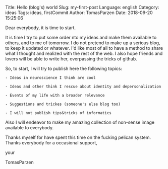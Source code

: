 Title: Hello (blog's) world
Slug: my-first-post
Language: english
Category: ideas
Tags: ideas, firstCommit
Author: TomasParzen
Date: 2018-09-20 15:25:06

Dear everybody,
it is time to start.

It is time I try to put some order nto my ideas and make them available to others, and to me of tomorrow.
I do not pretend to make up a serious blog, to keep it updated or whatever. I'd like most of all to have a method to
share what I thought and realized with the rest of the web.
I also hope friends and lovers will be able to write her, overpassing the tricks of github.

So, to start, I will try to publish here the following topics:

    - Ideas in neuroscience I think are cool

    - Ideas and other think I rescue about identity and depersonalization

    - Events of my life with a broader relevance

    - Suggestions and trickes (someone's else blog too)

    - I will not publish tips&tricks of informatics

Also I will endeavor to make my amazing collection of non-sense image available to everybody.

Thanks myself for have spent this time on the fucking pelican system.
Thanks everybody for a occasional support,

your

TomasParzen

